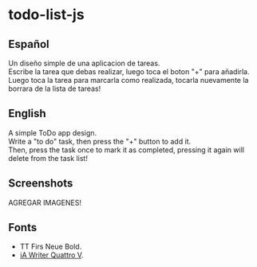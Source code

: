 # todo-list-js

## Español

Un diseño simple de una aplicacion de tareas.   
Escribe la tarea que debas realizar, luego toca el boton "+" para añadirla.   
Luego toca la tarea para marcarla como realizada, tocarla nuevamente la borrara de la lista de tareas!

## English

A simple ToDo app design.   
Write a "to do" task, then press the "+" button to add it.   
Then, press the task once to mark it as completed, pressing it again will delete from the task list!

## Screenshots

AGREGAR IMAGENES!

## Fonts

- TT Firs Neue Bold.
- [iA Writer Quattro V](https://github.com/iaolo/iA-Fonts/tree/master/iA%20Writer%20Quattro).

